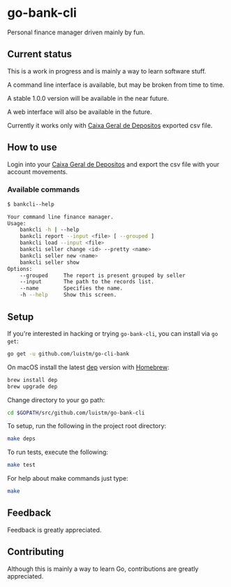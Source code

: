# go-bank-cli

Personal finance manager driven mainly by fun.

## Current status

This is a work in progress and is mainly a way to learn software stuff.

A command line interface is available, but may be broken from time to time.

A stable 1.0.0 version will be available in the near future.

A web interface will also be available in the future.

Currently it works only with [Caixa Geral de Depositos](https://www.cgd.pt) exported csv file.

## How to use

Login into your [Caixa Geral de Depositos](https://www.cgd.pt) and export the csv file with your account movements.

### Available commands

```bash
$ bankcli--help

Your command line finance manager.
Usage:
	bankcli -h | --help
	bankcli report --input <file> [ --grouped ]
	bankcli load --input <file>
	bankcli seller change <id> --pretty <name>
	bankcli seller new <name>
	bankcli seller show
Options:
	--grouped     The report is present grouped by seller
	--input       The path to the records list.
	--name        Specifies the name.
	-h --help     Show this screen.
```

## Setup

If you're interested in hacking or trying `go-bank-cli`, you can install via `go get`:

```bash
go get -u github.com/luistm/go-cli-bank
```

On macOS install the latest [dep](https://github.com/golang/dep) version with [Homebrew](https://brew.sh):

```bash
brew install dep
brew upgrade dep
```

Change directory to your go path:

```bash
cd $GOPATH/src/github.com/luistm/go-bank-cli
```

To setup, run the following in the project root directory:

```bash
make deps
```

To run tests, execute the following:

```bash
make test
````

For help about make commands just type:

```bash
make
```

## Feedback

Feedback is greatly appreciated.

## Contributing

Although this is mainly a way to learn Go, contributions are greatly appreciated.
